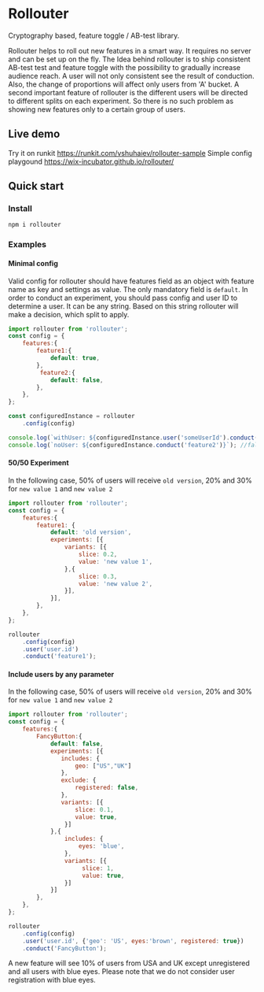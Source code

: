 # Rollouter

Cryptography based, feature toggle / AB-test library.

Rollouter helps to roll out new features in a smart way. It requires no server and can be set up on the fly.
The Idea behind rollouter is to ship consistent  AB-test test and feature toggle with the possibility to gradually increase audience reach.
A user will not only consistent see the result of conduction. Also, the change of proportions will affect only users from 'A' bucket.
A second important feature of rollouter is the different users will be directed to different splits on each experiment.
So there is no such problem as showing new features only to a certain group of users.

## Live demo

Try it on runkit https://runkit.com/vshuhaiev/rollouter-sample
Simple config playgound https://wix-incubator.github.io/rollouter/

## Quick start

### Install
`
npm i rollouter
`

### Examples
#### Minimal config
Valid config for rollouter should have features field as an object with feature name as key and settings as value.
The only mandatory field is `default`.
In order to conduct an experiment, you should pass config and user ID to determine a user.
It can be any string. Based on this string rollouter will make a decision, which split to apply.
```js
import rollouter from 'rollouter';
const config = {
    features:{
        feature1:{
            default: true,
        },
         feature2:{
            default: false,
        },
    },
};

const configuredInstance = rollouter
    .config(config)

console.log(`withUser: ${configuredInstance.user('someUserId').conduct('feature1')}`); //true
console.log(`noUser: ${configuredInstance.conduct('feature2')}`); //false
```

#### 50/50 Experiment
In the following case, 50% of users will receive `old version`, 20% and 30% for `new value 1` and `new value 2`
```js
import rollouter from 'rollouter';
const config = {
    features:{
        feature1: {
            default: 'old version',
            experiments: [{
                variants: [{
                    slice: 0.2,
                    value: 'new value 1',
                },{
                    slice: 0.3,
                    value: 'new value 2',
                }],
            }],
        },
    },
};

rollouter
    .config(config)
    .user('user.id')
    .conduct('feature1');
```


#### Include users by any parameter
In the following case, 50% of users will receive `old version`, 20% and 30% for `new value 1` and `new value 2`
```js
import rollouter from 'rollouter';
const config = {
    features:{
        FancyButton:{
            default: false,
            experiments: [{
               includes: {
                   geo: ["US","UK"]
               },
               exclude: {
                   registered: false,
               },
               variants: [{
                   slice: 0.1,
                   value: true,
                }]
            },{
                includes: {
                    eyes: 'blue',
                },
                variants: [{
                     slice: 1,
                     value: true,
                }]
            }]
        },
    },
};

rollouter
    .config(config)
    .user('user.id', {'geo': 'US', eyes:'brown', registered: true})
    .conduct('FancyButton');
```
A new feature will see 10% of users from USA and UK except unregistered and all users with blue eyes. Please note that we do not consider user registration with blue eyes.
